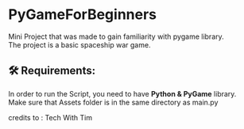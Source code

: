 # PyGameForBeginners
Mini Project that was made to gain familiarity with pygame library.<br />
The project is a basic spaceship war game.

## 🛠️ Requirements:
In order to run the Script, you need to have **Python & PyGame** library.<br />
Make sure that Assets folder is in the same directory as main.py




credits to : Tech With Tim
